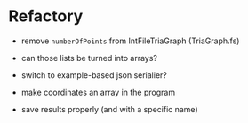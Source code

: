 # Refactory

- remove `numberOfPoints` from IntFileTriaGraph (TriaGraph.fs)

- can those lists be turned into arrays? 

- switch to example-based json serialier?

- make coordinates an array in the program

- save results properly (and with a specific name)